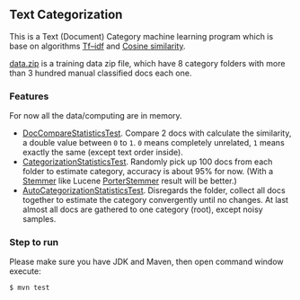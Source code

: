 ## Text Categorization

This is a Text (Document) Category machine learning program which is base on algorithms [Tf–idf](http://en.wikipedia.org/wiki/Tf%E2%80%93idf) and [Cosine similarity](http://en.wikipedia.org/wiki/Cosine_similarity).

[data.zip](data/data.zip) is a training data zip file, which have 8 category folders with more than 3 hundred manual classified docs each one.  

### Features

For now all the data/computing are in memory.

* [DocCompareStatisticsTest](test/io/github/atealxt/nlp/analysis/statistics/DocCompareStatisticsTest.java).
  Compare 2 docs with calculate the similarity, a double value between `0` to `1`. `0` means completely unrelated, `1` means exactly the same (except text order inside). 
* [CategorizationStatisticsTest](test/io/github/atealxt/nlp/analysis/statistics/CategorizationStatisticsTest.java).
  Randomly pick up 100 docs from each folder to estimate category, accuracy is about 95% for now. (With a [Stemmer](http://en.wikipedia.org/wiki/Stemming) like Lucene [PorterStemmer](http://svn.apache.org/repos/asf/lucene/dev/trunk/lucene/analysis/common/src/java/org/apache/lucene/analysis/en/PorterStemmer.java) result will be better.)
* [AutoCategorizationStatisticsTest](test/io/github/atealxt/nlp/analysis/statistics/AutoCategorizationStatisticsTest.java).
  Disregards the folder, collect all docs together to estimate the category convergently until no changes.
  At last almost all docs are gathered to one category (root), except noisy samples.

### Step to run

Please make sure you have JDK and Maven, then open command window execute:

```
$ mvn test
```
